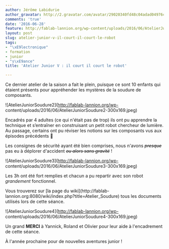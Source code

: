 ```yaml
---
author: Jérôme Labidurie
author_gravatar: http://2.gravatar.com/avatar/29020340fd48c04adad04976cb909b4f?s=96&d=mm&r=g
comments: 'true'
date: '2016-06-28'
feature: http://fablab-lannion.org/wp-content/uploads/2016/06/AtelierJuniorSoudure1.jpeg
layout: post
slug: atelier-junior-v-il-court-il-court-le-robot
tags:
- "\xE9lectronique"
- formation
- junior
- "s\xE9ance"
title: 'Atelier Junior V : il court il court le robot'

---
```

Ce dernier atelier de la saison a fait le plein, puisque ce sont 10 enfants
qui étaient présents pour appréhender les mystères de la soudure de
composants.

![AtelierJuniorSoudure2](http://fablab-lannion.org/wp-
content/uploads/2016/06/AtelierJuniorSoudure2-300x169.jpeg)

Encadrés par 4 adultes (ce qui n'était pas de trop) ils ont pu apprendre la
technique et s’entraîner en construisant un petit robot chercheur de lumière.
Au passage, certains ont pu réviser les notions sur les composants vus aux
épisodes précédents 🙂

Les consignes de sécurité ayant été bien comprises, nous n'avons ~~_presque_~~
pas eu à déplorer d'accident _~~ou alors sans gravité~~_ !

![AtelierJuniorSoudure3](http://fablab-lannion.org/wp-
content/uploads/2016/06/AtelierJuniorSoudure3-300x169.jpeg)

Les 3h ont été fort remplies et chacun a pu repartir avec son robot
_grandement_ fonctionnel.

Vous trouverez sur [la page du wiki](http://fablab-
lannion.org:8080/wiki/index.php?title=Atelier_Soudure) tous les documents
utilisés lors de cette séance.

![AtelierJuniorSoudure4](http://fablab-lannion.org/wp-
content/uploads/2016/06/AtelierJuniorSoudure4-300x169.jpeg)

Un grand **MERCI** à Yannick, Roland et Olivier pour leur aide à l'encadrement
de cette séance.

À l'année prochaine pour de nouvelles aventures junior !


